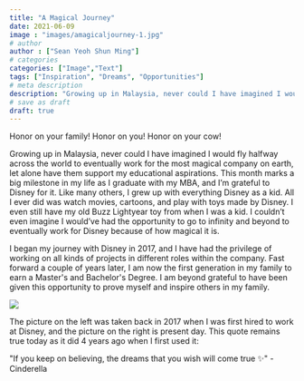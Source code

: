 ```yaml
---
title: "A Magical Journey"
date: 2021-06-09
image : "images/amagicaljourney-1.jpg"
# author
author : ["Sean Yeoh Shun Ming"]
# categories
categories: ["Image","Text"]
tags: ["Inspiration", "Dreams", "Opportunities"]
# meta description
description: "Growing up in Malaysia, never could I have imagined I would fly halfway across the world to eventually work for the most magical company on earth, let alone have them support my educational aspirations."
# save as draft
draft: true
---
```


Honor on your family! Honor on you! Honor on your cow! 

Growing up in Malaysia, never could I have imagined I would fly halfway across the world to eventually work for the most magical company on earth, let alone have them support my educational aspirations. This month marks a big milestone in my life as I graduate with my MBA, and I’m grateful to Disney for it. Like many others, I grew up with everything Disney as a kid. All I ever did was watch movies, cartoons, and play with toys made by Disney. I even still have my old Buzz Lightyear toy from when I was a kid. I couldn’t even imagine I would’ve had the opportunity to go to infinity and beyond to eventually work for Disney because of how magical it is.

I began my journey with Disney in 2017, and I have had the privilege of working on all kinds of projects in different roles within the company. Fast forward a couple of years later, I am now the first generation in my family to earn a Master's and Bachelor's Degree. I am beyond grateful to have been given this opportunity to prove myself and inspire others in my family. 

<img src="/images/amagicaljourney-2.jpg"/>

The picture on the left was taken back in 2017 when I was first hired to work at Disney, and the picture on the right is present day. This quote remains true today as it did 4 years ago when I first used it:

"If you keep on believing, the dreams that you wish will come true ✨" -Cinderella
